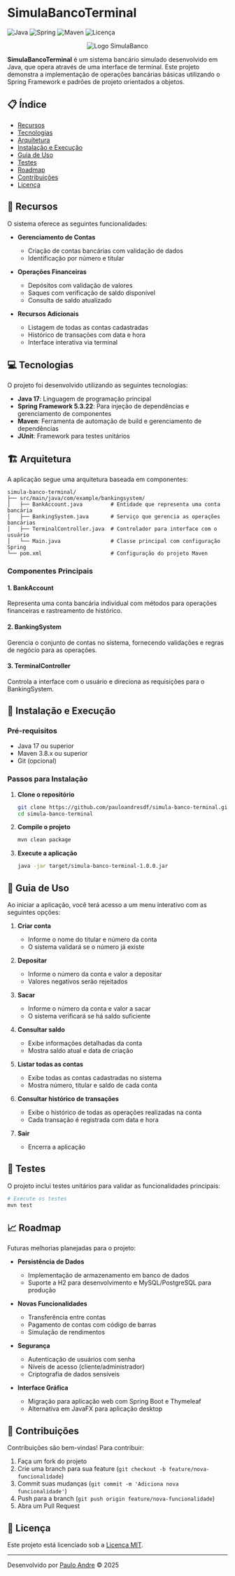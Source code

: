 # SimulaBancoTerminal

![Java](https://img.shields.io/badge/Java-17-blue)
![Spring](https://img.shields.io/badge/Spring-5.3.22-brightgreen)
![Maven](https://img.shields.io/badge/Maven-4.0.0-orange)
![Licença](https://img.shields.io/badge/Licença-MIT-green)

<p align="center">
  <img src="https://via.placeholder.com/150?text=SimulaBanco" alt="Logo SimulaBanco"/>
</p>

**SimulaBancoTerminal** é um sistema bancário simulado desenvolvido em Java, que opera através de uma interface de terminal. Este projeto demonstra a implementação de operações bancárias básicas utilizando o Spring Framework e padrões de projeto orientados a objetos.

## 📋 Índice

- [Recursos](#-recursos)
- [Tecnologias](#-tecnologias)
- [Arquitetura](#-arquitetura)
- [Instalação e Execução](#-instalação-e-execução)
- [Guia de Uso](#-guia-de-uso)
- [Testes](#-testes)
- [Roadmap](#-roadmap)
- [Contribuições](#-contribuições)
- [Licença](#-licença)

## 🚀 Recursos

O sistema oferece as seguintes funcionalidades:

- **Gerenciamento de Contas**
  - Criação de contas bancárias com validação de dados
  - Identificação por número e titular

- **Operações Financeiras**
  - Depósitos com validação de valores
  - Saques com verificação de saldo disponível
  - Consulta de saldo atualizado

- **Recursos Adicionais**
  - Listagem de todas as contas cadastradas
  - Histórico de transações com data e hora
  - Interface interativa via terminal

## 💻 Tecnologias

O projeto foi desenvolvido utilizando as seguintes tecnologias:

- **Java 17**: Linguagem de programação principal
- **Spring Framework 5.3.22**: Para injeção de dependências e gerenciamento de componentes
- **Maven**: Ferramenta de automação de build e gerenciamento de dependências
- **JUnit**: Framework para testes unitários

## 🏗️ Arquitetura

A aplicação segue uma arquitetura baseada em componentes:

```
simula-banco-terminal/
├── src/main/java/com/example/bankingsystem/
│   ├── BankAccount.java         # Entidade que representa uma conta bancária
│   ├── BankingSystem.java       # Serviço que gerencia as operações bancárias
│   ├── TerminalController.java  # Controlador para interface com o usuário
│   └── Main.java                # Classe principal com configuração Spring
└── pom.xml                      # Configuração do projeto Maven
```

### Componentes Principais

#### 1. BankAccount
Representa uma conta bancária individual com métodos para operações financeiras e rastreamento de histórico.

#### 2. BankingSystem
Gerencia o conjunto de contas no sistema, fornecendo validações e regras de negócio para as operações.

#### 3. TerminalController
Controla a interface com o usuário e direciona as requisições para o BankingSystem.

## 🔧 Instalação e Execução

### Pré-requisitos
- Java 17 ou superior
- Maven 3.8.x ou superior
- Git (opcional)

### Passos para Instalação

1. **Clone o repositório**
   ```bash
   git clone https://github.com/pauloandresdf/simula-banco-terminal.git
   cd simula-banco-terminal
   ```

2. **Compile o projeto**
   ```bash
   mvn clean package
   ```

3. **Execute a aplicação**
   ```bash
   java -jar target/simula-banco-terminal-1.0.0.jar
   ```

## 📝 Guia de Uso

Ao iniciar a aplicação, você terá acesso a um menu interativo com as seguintes opções:

1. **Criar conta**
   - Informe o nome do titular e número da conta
   - O sistema validará se o número já existe

2. **Depositar**
   - Informe o número da conta e valor a depositar
   - Valores negativos serão rejeitados

3. **Sacar**
   - Informe o número da conta e valor a sacar
   - O sistema verificará se há saldo suficiente

4. **Consultar saldo**
   - Exibe informações detalhadas da conta
   - Mostra saldo atual e data de criação

5. **Listar todas as contas**
   - Exibe todas as contas cadastradas no sistema
   - Mostra número, titular e saldo de cada conta

6. **Consultar histórico de transações**
   - Exibe o histórico de todas as operações realizadas na conta
   - Cada transação é registrada com data e hora

7. **Sair**
   - Encerra a aplicação

## 🧪 Testes

O projeto inclui testes unitários para validar as funcionalidades principais:

```bash
# Execute os testes
mvn test
```

## 📈 Roadmap

Futuras melhorias planejadas para o projeto:

- **Persistência de Dados**
  - Implementação de armazenamento em banco de dados
  - Suporte a H2 para desenvolvimento e MySQL/PostgreSQL para produção

- **Novas Funcionalidades**
  - Transferência entre contas
  - Pagamento de contas com código de barras
  - Simulação de rendimentos

- **Segurança**
  - Autenticação de usuários com senha
  - Níveis de acesso (cliente/administrador)
  - Criptografia de dados sensíveis

- **Interface Gráfica**
  - Migração para aplicação web com Spring Boot e Thymeleaf
  - Alternativa em JavaFX para aplicação desktop

## 👥 Contribuições

Contribuições são bem-vindas! Para contribuir:

1. Faça um fork do projeto
2. Crie uma branch para sua feature (`git checkout -b feature/nova-funcionalidade`)
3. Commit suas mudanças (`git commit -m 'Adiciona nova funcionalidade'`)
4. Push para a branch (`git push origin feature/nova-funcionalidade`)
5. Abra um Pull Request

## 📄 Licença

Este projeto está licenciado sob a [Licença MIT](LICENSE).

---

Desenvolvido por [Paulo Andre](https://github.com/pauloandresdf) &copy; 2025
